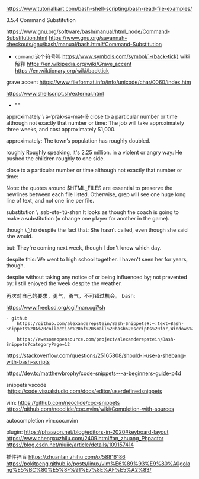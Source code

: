 https://www.tutorialkart.com/bash-shell-scripting/bash-read-file-examples/

3.5.4 Command Substitution

https://www.gnu.org/software/bash/manual/html_node/Command-Substitution.html
https://www.gnu.org/savannah-checkouts/gnu/bash/manual/bash.html#Command-Substitution

- `command`
这个符号叫 https://www.symbols.com/symbol/`-(back-tick)
wiki 解释 https://en.wikipedia.org/wiki/Grave_accent
https://en.wiktionary.org/wiki/backtick

grave accent
https://www.fileformat.info/info/unicode/char/0060/index.htm

https://www.shellscript.sh/external.html

- ""  

approximately   \ ə-ˈpräk-sə-mət-lē
close to a particular number or time although not exactly that number or time:
The job will take approximately three weeks, and cost approximately $1,000.

approximately:
The town’s population has roughly doubled.

roughly
Roughly speaking, it's 2.25 million.
in a violent or angry way:
He pushed the children roughly to one side.

close to a particular number or time although not exactly that number or time:

Note: the quotes around $HTML_FILES are essential to preserve the newlines between each file listed. Otherwise, grep will see one huge long line of text, and not one line per file.

substitution \ ˌsəb-stə-ˈtü-shən
It looks as though the coach is going to make a substitution (= change one player for another in the game).

though \ ˈt͟hō
despite the fact that:
She hasn't called, even though she said she would.

but:
They're coming next week, though I don't know which day.

despite this:
We went to high school together. I haven't seen her for years, though.

despite
without taking any notice of or being influenced by; not prevented by:
I still enjoyed the week despite the weather.

再次对自己的要求，勇气，勇气，不可错过机会。
bash:

https://www.freebsd.org/cgi/man.cgi?sh

	- github
		https://github.com/alexanderepstein/Bash-Snippets#:~:text=Bash-Snippets%20A%20collection%20of%20small%20bash%20scripts%20for,Windows%2010%20and%20the%20official%20developer%20bash%20instance.
		
		https://awesomeopensource.com/project/alexanderepstein/Bash-Snippets?categoryPage=12
		
		
https://stackoverflow.com/questions/25165808/should-i-use-a-shebang-with-bash-scripts

https://dev.to/matthewbrophy/code-snippets---a-beginners-guide-p4d

snippets
vscode :https://code.visualstudio.com/docs/editor/userdefinedsnippets

vim: 
https://github.com/neoclide/coc-snippets
https://github.com/neoclide/coc.nvim/wiki/Completion-with-sources

autocompletion
vim:coc.nvim

plugin:
https://phaazon.net/blog/editors-in-2020#keyboard-layout
https://www.chengxuzhilu.com/2409.html#an_zhuang_Phpactor
https://blog.csdn.net/niuiic/article/details/109157414

插件扫盲
https://zhuanlan.zhihu.com/p/58816186
https://pokitpeng.github.io/posts/linux/vim%E6%89%93%E9%80%A0golang%E5%BC%80%E5%8F%91%E7%8E%AF%E5%A2%83/


<!--stackedit_data:
eyJoaXN0b3J5IjpbNzkxNzEyOTI4LDExNTIyMjIyNTEsLTIwNj
AzMzA1MTIsNzMwOTk4MTE2XX0=
-->